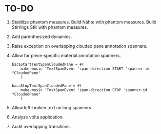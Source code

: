 TO-DO
=====

1.  Stabilize phantom measures.
    Build Nähte with phantom measures.
    Build Stirrings Still with phantom measures.

2.  Add parenthesized dynamics.

3.  Raise exception on overlapping clouded pane annotation spanners.

4.  Allow for piece-specific material annotation spanners.

        bacaStartTextSpanCloudedPane = #(
            make-music 'TextSpanEvent 'span-direction START 'spanner-id "CloudedPane"
            )

        bacaStopTextSpanCloudedPane = #(
            make-music 'TextSpanEvent 'span-direction STOP 'spanner-id "CloudedPane"
            )

5.  Allow left-broken text on long spanners.

6.  Analyze volta application.

7.  Audit overlapping transitions.

